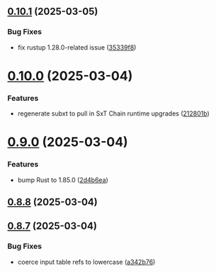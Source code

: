 ## [0.10.1](https://github.com/spaceandtimelabs/sxt-proof-of-sql-sdk/compare/v0.10.0...v0.10.1) (2025-03-05)


### Bug Fixes

* fix rustup 1.28.0-related issue ([35339f8](https://github.com/spaceandtimelabs/sxt-proof-of-sql-sdk/commit/35339f85aea923c42dba7fb36194fa8de4ab1c89))



# [0.10.0](https://github.com/spaceandtimelabs/sxt-proof-of-sql-sdk/compare/v0.9.0...v0.10.0) (2025-03-04)


### Features

* regenerate subxt to pull in SxT Chain runtime upgrades ([212801b](https://github.com/spaceandtimelabs/sxt-proof-of-sql-sdk/commit/212801bc84d5dd88c683f8878e28f22ec212de93))



# [0.9.0](https://github.com/spaceandtimelabs/sxt-proof-of-sql-sdk/compare/v0.8.8...v0.9.0) (2025-03-04)


### Features

* bump Rust to 1.85.0 ([2d4b6ea](https://github.com/spaceandtimelabs/sxt-proof-of-sql-sdk/commit/2d4b6ea68eb9fa58f86c76d6c0bda85b6102c9dc))



## [0.8.8](https://github.com/spaceandtimelabs/sxt-proof-of-sql-sdk/compare/v0.8.7...v0.8.8) (2025-03-04)



## [0.8.7](https://github.com/spaceandtimelabs/sxt-proof-of-sql-sdk/compare/v0.8.6...v0.8.7) (2025-03-04)


### Bug Fixes

* coerce input table refs to lowercase ([a342b76](https://github.com/spaceandtimelabs/sxt-proof-of-sql-sdk/commit/a342b76c241eca295e58dbf3af42d0d6ed7044e0))



